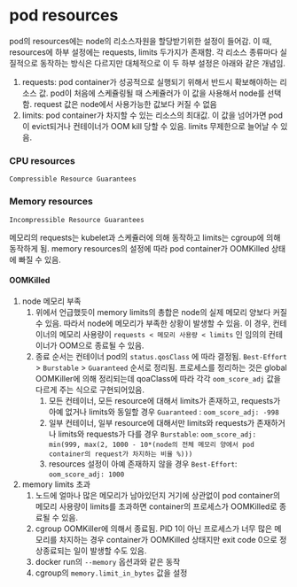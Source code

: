 # pod resources

pod의 resources에는 node의 리소스자원을 할당받기위한 설정이 들어감. 이 때, resources에 하부 설정에는 requests, limits 두가지가 존재함. 각 리소스 종류마다 실질적으로 동작하는 방식은 다르지만 대체적으로 이 두 하부 설정은 아래와 같은 개념임.

1. requests: pod container가 성공적으로 실행되기 위해서 반드시 확보해야하는 리소스 값. pod이 처음에 스케쥴링될 때 스케쥴러가 이 값을 사용해서 node를 선택함. request 값은 node에서 사용가능한 값보다 커질 수 없음
2. limits: pod container가 차지할 수 있는 리소스의 최대값. 이 값을 넘어가면 pod이 evict되거나 컨테이너가 OOM kill 당할 수 있음. limits 무제한으로 늘어날 수 있음.

### CPU resources

`Compressible Resource Guarantees`



### Memory resources

`Incompressible Resource Guarantees` 

메모리의 requests는 kubelet과 스케쥴러에 의해 동작하고 limits는 cgroup에 의해 동작하게 됨. memory resources의 설정에 따라 pod container가 OOMKilled 상태에 빠질 수 있음.

#### OOMKilled

1. node 메모리 부족
   1. 위에서 언급했듯이 memory limits의 총합은 node의 실제 메모리 양보다 커질 수 있음. 따라서 node에 메모리가 부족한 상황이 발생할 수 있음. 이 경우, 컨테이너의 메모리 사용량이 `requests < 메모리 사용량 < limits` 인 임의의 컨테이너가 OOM으로 종료될 수 있음. 
   2. 종료 순서는 컨테이너 pod의 `status.qosClass` 에 따라 결정됨.  `Best-Effort` &gt; `Burstable` &gt; `Guaranteed`  순서로  정리됨.  프로세스를 정리하는 것은 global OOMKiller에 의해 정리되는데 qoaClass에 따라 각각  `oom_score_adj` 값을 다르게 주는 식으로 구현되어있음.
      1. 모든 컨테이너, 모든 resource에 대해서 limits가 존재하고, requests가 아예 없거나 limits와 동일할 경우 `Guaranteed` : `oom_score_adj: -998`
      2. 일부 컨테이너, 일부 resource에 대해서만 limits와 requests가 존재하거나 limits와 requests가 다를 경우 `Burstable`: `oom_score_adj: min(999, max(2, 1000 - 10*(node의 전체 메모리 양에서 pod container의 request가 차지하는 비율 %)))`
      3. resources 설정이 아예 존재하지 않을 경우 `Best-Effort`: `oom_score_adj: 1000`  
2. memory limits 초과
   1. 노드에 얼마나 많은 메모리가 남아있던지 거기에 상관없이 pod container의 메모리 사용량이 limits를 초과하면 container의 프로세스가 OOMKilled로 종료될 수 있음.
   2. cgroup OOMKiller에 의해서 종료됨. PID 1이 아닌 프로세스가 너무 많은 메모리를 차지하는 경우  container가 OOMKilled 상태지만 exit code 0으로 정상종료되는 일이 발생할 수도 있음.
   3. docker run의 `--memory` 옵션과와 같은 동작
   4. cgroup의  `memory.limit_in_bytes` 값을 설정



